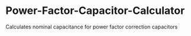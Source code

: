 # Power-Factor-Capacitor-Calculator
Calculates nominal capacitance for power factor correction capacitors
